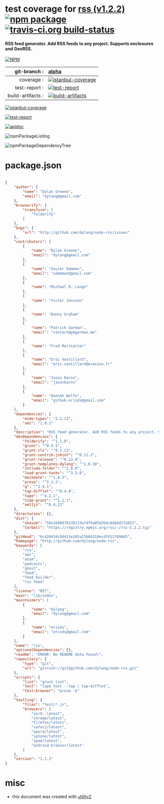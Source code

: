 # test coverage for  [rss (v1.2.2)](http://github.com/dylang/node-rss)  [![npm package](https://img.shields.io/npm/v/npmtest-rss.svg?style=flat-square)](https://www.npmjs.org/package/npmtest-rss) [![travis-ci.org build-status](https://api.travis-ci.org/npmtest/node-npmtest-rss.svg)](https://travis-ci.org/npmtest/node-npmtest-rss)
#### RSS feed generator. Add RSS feeds to any project. Supports enclosures and GeoRSS.

[![NPM](https://nodei.co/npm/rss.png?downloads=true)](https://www.npmjs.com/package/rss)

| git-branch : | [alpha](https://github.com/npmtest/node-npmtest-rss/tree/alpha)|
|--:|:--|
| coverage : | [![istanbul-coverage](https://npmtest.github.io/node-npmtest-rss/build/coverage.badge.svg)](https://npmtest.github.io/node-npmtest-rss/build/coverage.html/index.html)|
| test-report : | [![test-report](https://npmtest.github.io/node-npmtest-rss/build/test-report.badge.svg)](https://npmtest.github.io/node-npmtest-rss/build/test-report.html)|
| build-artifacts : | [![build-artifacts](https://npmtest.github.io/node-npmtest-rss/glyphicons_144_folder_open.png)](https://github.com/npmtest/node-npmtest-rss/tree/gh-pages/build)|

[![istanbul-coverage](https://npmtest.github.io/node-npmtest-rss/build/screenCapture.buildCustomOrg.browser.coverage.html.png)](https://npmtest.github.io/node-npmtest-rss/build/coverage.html/index.html)

[![test-report](https://npmtest.github.io/node-npmtest-rss/build/screenCapture.buildCustomOrg.browser.%252Fhome%252Ftravis%252Fbuild%252Fnpmtest%252Fnode-npmtest-rss%252Ftmp%252Fbuild%252Ftest-report.html.png)](https://npmtest.github.io/node-npmtest-rss/build/test-report.html)

[![apidoc](https://npmdoc.github.io/node-npmdoc-rss/build/screenCapture.buildApidoc.browser.%252Fhome%252Ftravis%252Fbuild%252Fnpmdoc%252Fnode-npmdoc-rss%252Ftmp%252Fbuild%252Fapidoc.html.png)](https://npmdoc.github.io/node-npmdoc-rss/build/apidoc.html)

![npmPackageListing](https://npmtest.github.io/node-npmtest-rss/build/screenCapture.npmPackageListing.svg)

![npmPackageDependencyTree](https://npmtest.github.io/node-npmtest-rss/build/screenCapture.npmPackageDependencyTree.svg)



# package.json

```json

{
    "author": {
        "name": "Dylan Greene",
        "email": "dylang@gmail.com"
    },
    "browserify": {
        "transform": [
            "folderify"
        ]
    },
    "bugs": {
        "url": "http://github.com/dylang/node-rss/issues"
    },
    "contributors": [
        {
            "name": "Dylan Greene",
            "email": "dylang@gmail.com"
        },
        {
            "name": "Xavier Damman",
            "email": "xdamman@gmail.com"
        },
        {
            "name": "Michael R. Lange"
        },
        {
            "name": "Victor Jonsson"
        },
        {
            "name": "Danny Graham"
        },
        {
            "name": "Patrick Garman",
            "email": "contact@pmgarman.me"
        },
        {
            "name": "Fred Morstatter"
        },
        {
            "name": "Eric Vantillard",
            "email": "eric.vantillard@evaxion.fr"
        },
        {
            "name": "Jason Karns",
            "email": "jasonkarns"
        },
        {
            "name": "Hannah Wolfe",
            "email": "github.erisds@gmail.com"
        }
    ],
    "dependencies": {
        "mime-types": "2.1.13",
        "xml": "1.0.1"
    },
    "description": "RSS feed generator. Add RSS feeds to any project. Supports enclosures and GeoRSS.",
    "devDependencies": {
        "folderify": "^1.1.0",
        "grunt": "^0.4.5",
        "grunt-cli": "^0.1.13",
        "grunt-contrib-jshint": "^0.11.3",
        "grunt-release": "^0.13.0",
        "grunt-templates-dylang": "^1.0.10",
        "include-folder": "^1.0.0",
        "load-grunt-tasks": "^3.3.0",
        "mockdate": "^1.0.3",
        "prova": "^2.1.2",
        "q": "^1.4.1",
        "tap-difflet": "^0.4.0",
        "tape": "^4.2.1",
        "time-grunt": "^1.2.1",
        "xml2js": "^0.4.12"
    },
    "directories": {},
    "dist": {
        "shasum": "50a1698876138133a74f9a05d2bdc8db8d27a921",
        "tarball": "https://registry.npmjs.org/rss/-/rss-1.2.2.tgz"
    },
    "gitHead": "0c428434c9d415e285a23b84318ecdfd11f698d5",
    "homepage": "http://github.com/dylang/node-rss",
    "keywords": [
        "rss",
        "xml",
        "atom",
        "podcasts",
        "ghost",
        "feed",
        "feed builder",
        "rss feed"
    ],
    "license": "MIT",
    "main": "lib/index",
    "maintainers": [
        {
            "name": "dylang",
            "email": "dylang@gmail.com"
        },
        {
            "name": "erisds",
            "email": "erisds@gmail.com"
        }
    ],
    "name": "rss",
    "optionalDependencies": {},
    "readme": "ERROR: No README data found!",
    "repository": {
        "type": "git",
        "url": "git+ssh://git@github.com/dylang/node-rss.git"
    },
    "scripts": {
        "lint": "grunt lint",
        "test": "tape test --tap | tap-difflet",
        "test:browser": "prova -b"
    },
    "testling": {
        "files": "test/*.js",
        "browsers": [
            "ie/9..latest",
            "chrome/latest",
            "firefox/latest",
            "safari/latest",
            "opera/latest",
            "iphone/latest",
            "ipad/latest",
            "android-browser/latest"
        ]
    },
    "version": "1.2.2"
}
```



# misc
- this document was created with [utility2](https://github.com/kaizhu256/node-utility2)
